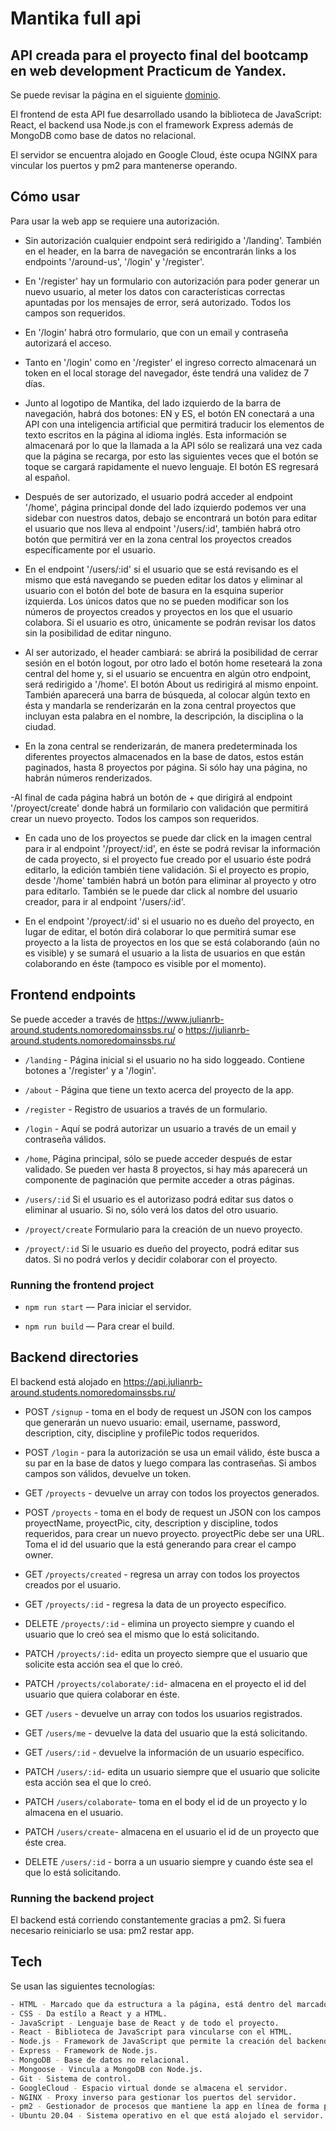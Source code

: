 # Mantika full api

## API creada para el proyecto final del bootcamp en web development Practicum de Yandex.

Se puede revisar la página en el siguiente [dominio](http://34.83.49.232:3000/).

El frontend de esta API fue desarrollado usando la biblioteca de JavaScript: React, el backend usa Node.js con el framework Express además de MongoDB como base de datos no relacional.

El servidor se encuentra alojado en Google Cloud, éste ocupa NGINX para vincular los puertos y pm2 para mantenerse operando.

## Cómo usar

Para usar la web app se requiere una autorización.

- Sin autorización cualquier endpoint será redirigido a '/landing'. También en el header, en la barra de navegación se encontrarán links a los endpoints '/around-us', '/login' y '/register'.

- En '/register' hay un formulario con autorización para poder generar un nuevo usuario, al meter los datos con características correctas apuntadas por los mensajes de error, será autorizado. Todos los campos son requeridos.

- En '/login' habrá otro formulario, que con un email y contraseña autorizará el acceso.

- Tanto en '/login' como en '/register' el ingreso correcto almacenará un token en el local storage del navegador, éste tendrá una validez de 7 días.

- Junto al logotipo de Mantika, del lado izquierdo de la barra de navegación, habrá dos botones: EN y ES, el botón EN conectará a una API con una inteligencia artificial que permitirá traducir los elementos de texto escritos en la página al idioma inglés. Esta información se almacenará por lo que la llamada a la API sólo se realizará una vez cada que la página se recarga, por esto las siguientes veces que el botón se toque se cargará rapidamente el nuevo lenguaje. El botón ES regresará al español.

- Después de ser autorizado, el usuario podrá acceder al endpoint '/home', página principal donde del lado izquierdo podemos ver una sidebar con nuestros datos, debajo se encontrará un botón para editar el usuario que nos lleva al endpoint '/users/:id', también habrá otro botón que permitirá ver en la zona central los proyectos creados específicamente por el usuario.

- En el endpoint '/users/:id' si el usuario que se está revisando es el mismo que está navegando se pueden editar los datos y eliminar al usuario con el botón del bote de basura en la esquina superior izquierda. Los únicos datos que no se pueden modificar son los números de proyectos creados y proyectos en los que el usuario colabora. Si el usuario es otro, únicamente se podrán revisar los datos sin la posibilidad de editar ninguno.

- Al ser autorizado, el header cambiará: se abrirá la posibilidad de cerrar sesión en el botón logout, por otro lado el botón home reseteará la zona central del home y, si el usuario se encuentra en algún otro endpoint, será redirigido a '/home'. El botón About us redirigirá al mismo enpoint. También aparecerá una barra de búsqueda, al colocar algún texto en ésta y mandarla se renderizarán en la zona central proyectos que incluyan esta palabra en el nombre, la descripción, la disciplina o la ciudad.

- En la zona central se renderizarán, de manera predeterminada los diferentes proyectos almacenados en la base de datos, estos están paginados, hasta 8 proyectos por página. Si sólo hay una página, no habrán números renderizados.

-Al final de cada página habrá un botón de + que dirigirá al endpoint '/proyect/create' donde habrá un formilario con validación que permitirá crear un nuevo proyecto. Todos los campos son requeridos.

- En cada uno de los proyectos se puede dar click en la imagen central para ir al endpoint '/proyect/:id', en éste se podrá revisar la información de cada proyecto, si el proyecto fue creado por el usuario éste podrá editarlo, la edición también tiene validación. Si el proyecto es propio, desde '/home' también habrá un botón para eliminar al proyecto y otro para editarlo. También se le puede dar click al nombre del usuario creador, para ir al endpoint '/users/:id'.

- En el endpoint '/proyect/:id' si el usuario no es dueño del proyecto, en lugar de editar, el botón dirá colaborar lo que permitirá sumar ese proyecto a la lista de proyectos en los que se está colaborando (aún no es visible) y se sumará el usuario a la lista de usuarios en que están colaborando en éste (tampoco es visible por el momento).

## Frontend endpoints

Se puede acceder a través de https://www.julianrb-around.students.nomoredomainssbs.ru/ o https://julianrb-around.students.nomoredomainssbs.ru/

- `/landing` - Página inicial si el usuario no ha sido loggeado. Contiene botones a '/register' y a '/login'.

- `/about` - Página que tiene un texto acerca del proyecto de la app.

- `/register` - Registro de usuarios a través de un formulario.

- `/login` - Aquí se podrá autorizar un usuario a través de un email y contraseña válidos.

- `/home`, Página principal, sólo se puede acceder después de estar validado. Se pueden ver hasta 8 proyectos, si hay más aparecerá un componente de paginación que permite acceder a otras páginas.

- `/users/:id` Si el usuario es el autorizaso podrá editar sus datos o eliminar al usuario. Si no, sólo verá los datos del otro usuario.

- `/proyect/create` Formulario para la creación de un nuevo proyecto.

- `/proyect/:id` Si le usuario es dueño del proyecto, podrá editar sus datos. Si no podrá verlos y decidir colaborar con el proyecto.

### Running the frontend project

- `npm run start` — Para iniciar el servidor.

- `npm run build` — Para crear el build.

## Backend directories

El backend está alojado en https://api.julianrb-around.students.nomoredomainssbs.ru/

- POST `/signup` - toma en el body de request un JSON con los campos que generarán un nuevo usuario: email, username, password, description, city, discipline y profilePic todos requeridos.

- POST `/login` - para la autorización se usa un email válido, éste busca a su par en la base de datos y luego compara las contraseñas. Si ambos campos son válidos, devuelve un token.

- GET `/proyects` - devuelve un array con todos los proyectos generados.

- POST `/proyects` - toma en el body de request un JSON con los campos proyectName, proyectPic, city, description y discipline, todos requeridos, para crear un nuevo proyecto. proyectPic debe ser una URL. Toma el id del usuario que la está generando para crear el campo owner.

- GET `/proyects/created` - regresa un array con todos los proyectos creados por el usuario.

- GET `/proyects/:id` - regresa la data de un proyecto específico.

- DELETE `/proyects/:id` - elimina un proyecto siempre y cuando el usuario que lo creó sea el mismo que lo está solicitando.

- PATCH `/proyects/:id`- edita un proyecto siempre que el usuario que solicite esta acción sea el que lo creó.

- PATCH `/proyects/colaborate/:id`- almacena en el proyecto el id del usuario que quiera colaborar en éste.

- GET `/users` - devuelve un array con todos los usuarios registrados.

- GET `/users/me` - devuelve la data del usuario que la está solicitando.

- GET `/users/:id` - devuelve la información de un usuario específico.

- PATCH `/users/:id`- edita un usuario siempre que el usuario que solicite esta acción sea el que lo creó.

- PATCH `/users/colaborate`- toma en el body el id de un proyecto y lo almacena en el usuario.

- PATCH `/users/create`- almacena en el usuario el id de un proyecto que éste crea.

- DELETE `/users/:id` - borra a un usuario siempre y cuando éste sea el que lo está solicitando.

### Running the backend project

El backend está corriendo constantemente gracias a pm2.
Si fuera necesario reiniciarlo se usa: pm2 restar app.

## Tech

Se usan las siguientes tecnologías:

```sh
- HTML - Marcado que da estructura a la página, está dentro del marcado jsx de React.
- CSS - Da estílo a React y a HTML.
- JavaScript - Lenguaje base de React y de todo el proyecto.
- React - Biblioteca de JavaScript para vincularse con el HTML.
- Node.js - Framework de JavaScript que permite la creación del backend.
- Express - Framework de Node.js.
- MongoDB - Base de datos no relacional.
- Mongoose - Vincula a MongoDB con Node.js.
- Git - Sistema de control.
- GoogleCloud - Espacio virtual donde se almacena el servidor.
- NGINX - Proxy inverso para gestionar los puertos del servidor.
- pm2 - Gestionador de procesos que mantiene la app en línea de forma perpetua.
- Ubuntu 20.04 - Sistema operativo en el que está alojado el servidor.
```
